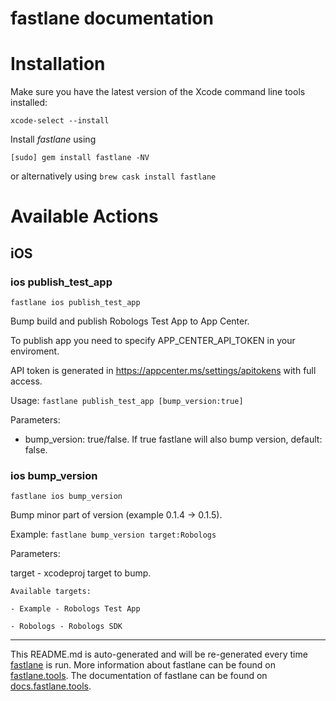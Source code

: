 fastlane documentation
================
# Installation

Make sure you have the latest version of the Xcode command line tools installed:

```
xcode-select --install
```

Install _fastlane_ using
```
[sudo] gem install fastlane -NV
```
or alternatively using `brew cask install fastlane`

# Available Actions
## iOS
### ios publish_test_app
```
fastlane ios publish_test_app
```
Bump build and publish Robologs Test App to App Center.

To publish app you need to specify APP_CENTER_API_TOKEN in your enviroment.

API token is generated in https://appcenter.ms/settings/apitokens with full access.

Usage: `fastlane publish_test_app [bump_version:true]`

  Parameters:

  - bump_version: true/false. If true fastlane will also bump version, default: false.
### ios bump_version
```
fastlane ios bump_version
```
Bump minor part of version (example 0.1.4 -> 0.1.5).

Example: `fastlane bump_version target:Robologs`

Parameters:

  target - xcodeproj target to bump.

    Available targets:

    - Example - Robologs Test App

    - Robologs - Robologs SDK

----

This README.md is auto-generated and will be re-generated every time [fastlane](https://fastlane.tools) is run.
More information about fastlane can be found on [fastlane.tools](https://fastlane.tools).
The documentation of fastlane can be found on [docs.fastlane.tools](https://docs.fastlane.tools).
